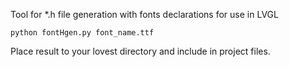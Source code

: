 Tool for *.h file generation with fonts declarations for use in LVGL
```
python fontHgen.py font_name.ttf
```
Place result to your lovest directory and include in project files.
